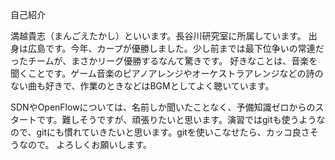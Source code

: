 自己紹介

満越貴志（まんごえたかし）といいます。長谷川研究室に所属しています。
出身は広島です。今年、カープが優勝しました。少し前までは最下位争いの常連だったチームが、まさかリーグ優勝するなんて驚きです。
好きなことは、音楽を聞くことです。ゲーム音楽のピアノアレンジやオーケストラアレンジなどの詩のない曲も好きで、作業のときなどはBGMとしてよく聴いています。

SDNやOpenFlowについては、名前しか聞いたことなく、予備知識ゼロからのスタートです。難しそうですが、頑張りたいと思います。演習ではgitも使うようなので、gitにも慣れていきたいと思います。gitを使いこなせたら、カッコ良さそうなので。
よろしくお願いします。
